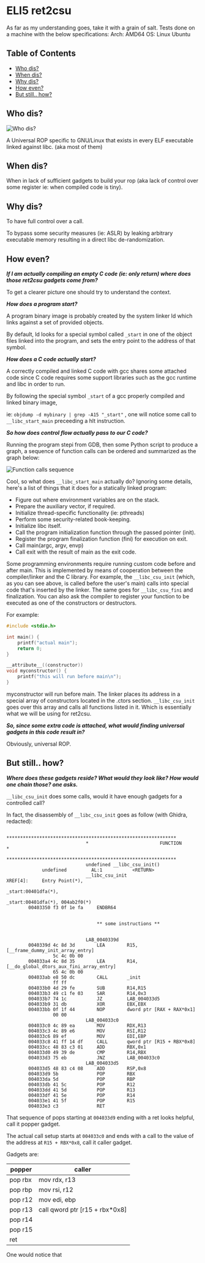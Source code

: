 # ELI5 ret2csu 

As far as my understanding goes, take it with a grain of salt.
Tests done on a machine with the below specifications:
Arch: AMD64
OS: Linux Ubuntu

<div id="table-of-contents">
<h2>Table of Contents</h2>
<div id="text-table-of-contents">
<ul>
<li><a href="#sec-1">Who dis?</a></li>
<li><a href="#sec-2">When dis?</a></li>
<li><a href="#sec-3">Why dis?</a></li>
<li><a href="#sec-4">How even?</a></li>
<li><a href="#sec-5">But still.. how?</a></li>
</ul>
</div>
</div>


## Who dis?<a id="sec-1" name="sec-1"></a>

![Who dis?][whodis]

A Universal ROP specific to GNU/Linux that exists in every ELF executable linked against libc. (aka most of them)


## When dis?<a id="sec-2" name="sec-2"></a>

When in lack of sufficient gadgets to build your rop (aka lack of control over some register ie: when compiled code is tiny).


## Why dis?<a id="sec-3" name="sec-3"></a>

To have full control over a call.

To bypass some security measures (ie: ASLR) by leaking arbitrary executable memory resulting in a direct libc de-randomization.

## How even?<a id="sec-4" name="sec-4"></a>

***If I am actually compiling an empty C code (ie: only return) where does those ret2csu gadgets come from?***

To get a clearer picture one should try to understand the context. 


***How does a program start?***

A program binary image is probably created by the system linker ld which links against a set of provided objects.

By default, ld looks for a special symbol called `_start` in one of the object files linked into the program, and sets the entry point to the address of that symbol.


***How does a C code actually start?***

A correctly compiled and linked C code with gcc shares some attached code since C code requires some support libraries such as the gcc runtime and libc in order to run.

By following the special symbol `_start` of a gcc properly compiled and linked binary image, 

ie: `objdump -d mybinary | grep -A15 "_start"` , one will notice some call to `__libc_start_main` preceeding a hlt instruction.


***So how does control flow actually pass to our C code?***

Running the program stepi from GDB, then some Python script to produce a graph, a sequence of function calls can be ordered and summarized as the graph below:

![Function calls sequence][calls]


Cool, so what does `__libc_start_main` actually do? Ignoring some details, here's a list of things that it does for a statically linked program:

<ul>
<li>Figure out where environment variables are on the stack.</li>
<li>Prepare the auxiliary vector, if required.</li>
<li>Initialize thread-specific functionality (ie: pthreads)</li>
<li>Perform some security-related book-keeping.</li>
<li>Initialize libc itself.</li>
<li>Call the program initialization function through the passed pointer (init).</li>
<li>Register the program finalization function (fini) for execution on exit.</li>
<li>Call main(argc, argv, envp)</li>
<li>Call exit with the result of main as the exit code.</li>
</ul>

Some programming environments require running custom code before and after main.
This is implemented by means of cooperation between the compiler/linker and the C library.
For example, the `__libc_csu_init` (which, as you can see above, is called before the user's main) calls into special code that's inserted by the linker. 
The same goes for `__libc_csu_fini` and finalization.
You can also ask the compiler to register your function to be executed as one of the constructors or destructors. 

For example:


```c
#include <stdio.h>

int main() {
    printf("actual main");
    return 0;
}

__attribute__((constructor))
void myconstructor() {
    printf("this will run before main\n");
}
```

myconstructor will run before main. The linker places its address in a special array of constructors located in the .ctors section. 
`__libc_csu_init` goes over this array and calls all functions listed in it. Which is essentially what we will be using for ret2csu.

***So, since some extra code is attached, what would finding universal gadgets in this code result in?***

Obviously, universal ROP.

## But still.. how?<a id="sec-5" name="sec-5"></a>

***Where does these gadgets reside? What would they look like? How would one chain those? one asks.***

`__libc_csu_init` does some calls, would it have enough gadgets for a controlled call?

In fact, the disassembly of `__libc_csu_init` goes as follow (with Ghidra, redacted):

```
                             **************************************************************
                             *                          FUNCTION                          *
                             **************************************************************
                             undefined __libc_csu_init()
             undefined         AL:1           <RETURN>
                             __libc_csu_init                                 XREF[4]:     Entry Point(*), 
                                                                                          _start:00401dfa(*), 
                                                                                          _start:00401dfa(*), 004ab2f0(*)  
        00403350 f3 0f 1e fa     ENDBR64


								 ** some instructions **


                             LAB_0040339d                                  
        0040339d 4c 8d 3d        LEA        R15,[__frame_dummy_init_array_entry]
                 5c 4c 0b 00
        004033a4 4c 8d 35        LEA        R14,[__do_global_dtors_aux_fini_array_entry]
                 65 4c 0b 00
        004033ab e8 50 dc        CALL       _init
                 ff ff
        004033b0 4d 29 fe        SUB        R14,R15
        004033b3 49 c1 fe 03     SAR        R14,0x3
        004033b7 74 1c           JZ         LAB_004033d5
        004033b9 31 db           XOR        EBX,EBX
        004033bb 0f 1f 44        NOP        dword ptr [RAX + RAX*0x1]
                 00 00
                             LAB_004033c0                                    
        004033c0 4c 89 ea        MOV        RDX,R13
        004033c3 4c 89 e6        MOV        RSI,R12
        004033c6 89 ef           MOV        EDI,EBP
        004033c8 41 ff 14 df     CALL       qword ptr [R15 + RBX*0x8]
        004033cc 48 83 c3 01     ADD        RBX,0x1
        004033d0 49 39 de        CMP        R14,RBX
        004033d3 75 eb           JNZ        LAB_004033c0
                             LAB_004033d5                         
        004033d5 48 83 c4 08     ADD        RSP,0x8
        004033d9 5b              POP        RBX
        004033da 5d              POP        RBP
        004033db 41 5c           POP        R12
        004033dd 41 5d           POP        R13
        004033df 41 5e           POP        R14
        004033e1 41 5f           POP        R15
        004033e3 c3              RET

  ```

That sequence of pops starting at `004033d9` ending with a ret looks helpful, call it popper gadget.

The actual call setup starts at `004033c0` and ends with a call to the value of the address at `R15 + RBX*0x8`, call it caller gadget.

Gadgets are:

|    popper   |    caller         |
| ----------- | ----------------- |
| pop rbx     | mov    rdx, r13   |
| pop rbp     | mov    rsi, r12   |
| pop r12     | mov    edi, ebp   |
| pop r13     | call qword ptr [r15 + rbx*0x8] |
| pop r14     | 
| pop r15     |
| ret         |

One would notice that 



[whodis]: https://raw.githubusercontent.com/kaftejiman/pwn/main/ret2csu/whodis.jpeg 
[calls]: https://raw.githubusercontent.com/kaftejiman/pwn/main/ret2csu/call_seq.png